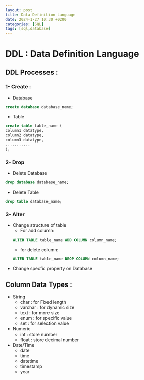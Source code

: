 ```yaml
---
layout: post
title: Data Definition Language
date: 2024-1-27 10:30 +0200
categories: [SQL]
tags: [sql,database]
---
```


# DDL : Data Definition Language

## DDL Processes :

### 1- Create :  
- Database
```sql
create database database_name;
```
- Table
```sql
create table table_name (
column1 datatype,
column2 datatype,
column3 datatype,
...........
);
```

### 2- Drop
- Delete Database
```sql
drop database database_name;
```
- Delete Table
```sql
drop table database_name;
```

### 3- Alter
- Change structure of table
  - For add column:
  ```sql
  ALTER TABLE table_name ADD COLUMN column_name;
  ```
  - for delete column:
  ```sql
  ALTER TABLE table_name DROP COLUMN column_name;
  ```
- Change specfic property on Database

## Column Data Types :
- String
  - char : for Fixed length
  - varchar : for dynamic size 
  - text : for more size
  - enum : for specific value
  - set  : for selection value 
- Numeric
  - int : store number
  - float : store decimal number
- Date/Time
  - date
  - time
  - datetime
  - timestamp
  - year